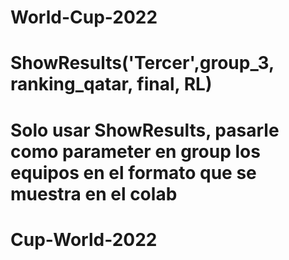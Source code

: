 # World-Cup-2022

# ShowResults('Tercer',group_3, ranking_qatar, final, RL)
# Solo usar ShowResults, pasarle como parameter en group los equipos en el formato que se muestra en el colab
# Cup-World-2022
